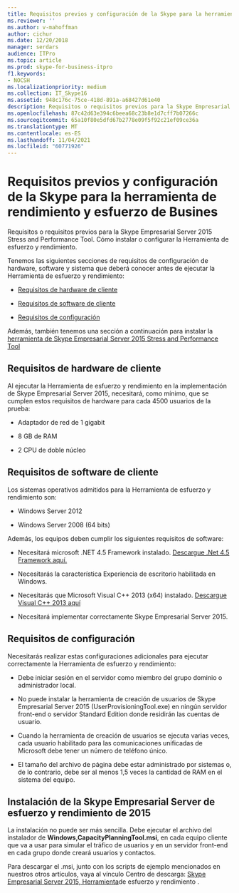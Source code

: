 ```yaml
---
title: Requisitos previos y configuración de la Skype para la herramienta de rendimiento y esfuerzo de Busines
ms.reviewer: ''
ms.author: v-mahoffman
author: cichur
ms.date: 12/20/2018
manager: serdars
audience: ITPro
ms.topic: article
ms.prod: skype-for-business-itpro
f1.keywords:
- NOCSH
ms.localizationpriority: medium
ms.collection: IT_Skype16
ms.assetid: 948c176c-75ce-418d-891a-a68427d61e40
description: Requisitos o requisitos previos para la Skype Empresarial Server 2015 Stress and Performance Tool. Cómo instalar o configurar la Herramienta de esfuerzo y rendimiento.
ms.openlocfilehash: 87c42d63e394c6beea68c23b8e1d7cff7b07266c
ms.sourcegitcommit: 65a10f80e5dfd67b2778e09f5f92c21ef09ce36a
ms.translationtype: MT
ms.contentlocale: es-ES
ms.lasthandoff: 11/04/2021
ms.locfileid: "60771926"
---
```

# <a name="prerequisites-and-setup-for-the-skype-for-busines-stress-and-performance-tool"></a>Requisitos previos y configuración de la Skype para la herramienta de rendimiento y esfuerzo de Busines
 
Requisitos o requisitos previos para la Skype Empresarial Server 2015 Stress and Performance Tool. Cómo instalar o configurar la Herramienta de esfuerzo y rendimiento.
  
Tenemos las siguientes secciones de requisitos de configuración de hardware, software y sistema que deberá conocer antes de ejecutar la Herramienta de esfuerzo y rendimiento:
  
- [Requisitos de hardware de cliente](prerequisites-and-setup.md#ClientHardwareReqs)
    
- [Requisitos de software de cliente](prerequisites-and-setup.md#ClientSoftwareReqs)
    
- [Requisitos de configuración](prerequisites-and-setup.md#ConfigReqs)
    
Además, también tenemos una sección a continuación para instalar la [herramienta de Skype Empresarial Server 2015 Stress and Performance Tool](prerequisites-and-setup.md#Installing)
  
## <a name="client-hardware-requirements"></a>Requisitos de hardware de cliente
<a name="ClientHardwareReqs"> </a>

Al ejecutar la Herramienta de esfuerzo y rendimiento en la implementación de Skype Empresarial Server 2015, necesitará, como mínimo, que se cumplen estos requisitos de hardware para cada 4500 usuarios de la prueba:
  
- Adaptador de red de 1 gigabit
    
- 8 GB de RAM
    
- 2 CPU de doble núcleo
    
## <a name="client-software-requirements"></a>Requisitos de software de cliente
<a name="ClientSoftwareReqs"> </a>

Los sistemas operativos admitidos para la Herramienta de esfuerzo y rendimiento son:
  
- Windows Server 2012
    
- Windows Server 2008 (64 bits)
    
Además, los equipos deben cumplir los siguientes requisitos de software:
  
- Necesitará microsoft .NET 4.5 Framework instalado. [Descargue .Net 4.5 Framework aquí.](https://www.microsoft.com/download/details.aspx?id=30653)
    
- Necesitarás la característica Experiencia de escritorio habilitada en Windows.
    
- Necesitarás que Microsoft Visual C++ 2013 (x64) instalado. [Descargue Visual C++ 2013 aquí](https://www.microsoft.com/download/details.aspx?id=40784)
    
- Necesitará implementar correctamente Skype Empresarial Server 2015.
    
## <a name="configuration-requirements"></a>Requisitos de configuración
<a name="ConfigReqs"> </a>

Necesitarás realizar estas configuraciones adicionales para ejecutar correctamente la Herramienta de esfuerzo y rendimiento:
  
- Debe iniciar sesión en el servidor como miembro del grupo dominio o administrador local.
    
- No puede instalar la herramienta de creación de usuarios de Skype Empresarial Server 2015 (UserProvisioningTool.exe) en ningún servidor front-end o servidor Standard Edition donde residirán las cuentas de usuario.
    
- Cuando la herramienta de creación de usuarios se ejecuta varias veces, cada usuario habilitado para las comunicaciones unificadas de Microsoft debe tener un número de teléfono único.
    
- El tamaño del archivo de página debe estar administrado por sistemas o, de lo contrario, debe ser al menos 1,5 veces la cantidad de RAM en el sistema del equipo.
    
## <a name="installing-the-skype-for-business-server-2015-stress-and-performance-tool"></a>Instalación de la Skype Empresarial Server de esfuerzo y rendimiento de 2015
<a name="Installing"> </a>

La instalación no puede ser más sencilla. Debe ejecutar el archivo del instalador de **Windows,CapacityPlanningTool.msi**, en cada equipo cliente que va a usar para simular el tráfico de usuarios y en un servidor front-end en cada grupo donde creará usuarios y contactos.
  
Para descargar el .msi, junto con los scripts de ejemplo mencionados en nuestros otros artículos, vaya al vínculo Centro de descarga: [Skype Empresarial Server 2015, Herramienta](https://www.microsoft.com/download/details.aspx?id=50367)de esfuerzo y rendimiento .
  

